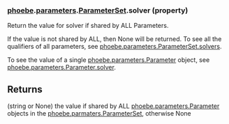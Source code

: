 ### [phoebe](phoebe.md).[parameters](phoebe.parameters.md).[ParameterSet](phoebe.parameters.ParameterSet.md).solver (property)




Return the value for solver if shared by ALL Parameters.

If the value is not shared by ALL, then None will be returned.  To see
all the qualifiers of all parameters, see [phoebe.parameters.ParameterSet.solvers](phoebe.parameters.ParameterSet.solvers.md).

To see the value of a single [phoebe.parameters.Parameter](phoebe.parameters.Parameter.md) object, see
[phoebe.parameters.Parameter.solver](phoebe.parameters.Parameter.solver.md).

Returns
--------
(string or None) the value if shared by ALL [phoebe.parameters.Parameter](phoebe.parameters.Parameter.md)
    objects in the [phoebe.parmaters.ParameterSet](phoebe.parmaters.ParameterSet.md), otherwise None

